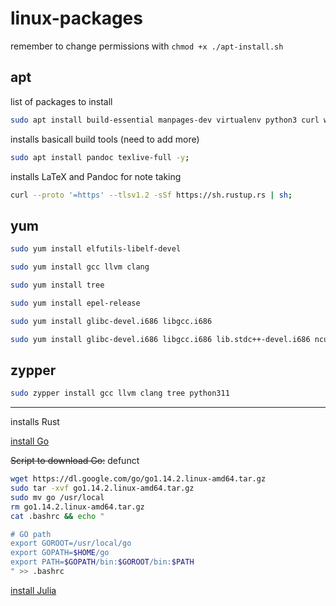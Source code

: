 # linux-packages

remember to change permissions with `chmod +x ./apt-install.sh`

## apt

list of packages to install

```bash
sudo apt install build-essential manpages-dev virtualenv python3 curl wget vim llvm clang python3-pip -y;
```

installs basicall build tools (need to add more)

```bash
sudo apt install pandoc texlive-full -y;
```

installs LaTeX and Pandoc for note taking

```bash
curl --proto '=https' --tlsv1.2 -sSf https://sh.rustup.rs | sh;
```

## yum

```bash
sudo yum install elfutils-libelf-devel
```

```bash
sudo yum install gcc llvm clang
```

```bash
sudo yum install tree
```

```bash
sudo yum install epel-release
```

```bash
sudo yum install glibc-devel.i686 libgcc.i686
```

```bash
sudo yum install glibc-devel.i686 libgcc.i686 lib.stdc++-devel.i686 ncurses-devel.i686
```

## zypper

```bash
sudo zypper install gcc llvm clang tree python311
```

---

installs Rust

[install Go](https://medium.com/@benzbraunstein/how-to-install-and-setup-golang-development-under-wsl-2-4b8ca7720374)

~~Script to download Go:~~ defunct

```bash
wget https://dl.google.com/go/go1.14.2.linux-amd64.tar.gz
sudo tar -xvf go1.14.2.linux-amd64.tar.gz
sudo mv go /usr/local
rm go1.14.2.linux-amd64.tar.gz
cat .bashrc && echo "

# GO path
export GOROOT=/usr/local/go
export GOPATH=$HOME/go
export PATH=$GOPATH/bin:$GOROOT/bin:$PATH
" >> .bashrc
```

[install Julia](https://julialang.org/downloads/platform/#linux_and_freebsd)
